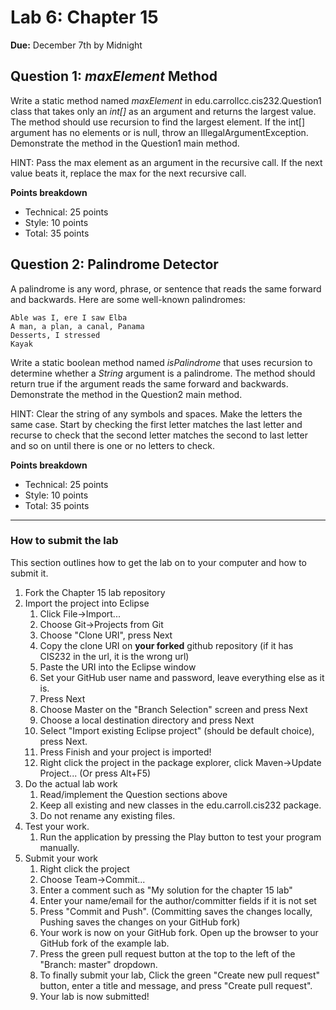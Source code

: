 # Lab 6: Chapter 15
**Due:** December 7th by Midnight

## Question 1: _maxElement_ Method

Write a static method named *maxElement* in edu.carrollcc.cis232.Question1 class that takes only an *int[]* as an argument and returns the largest value. The method should use recursion to find the largest element.  If the int[] argument has no elements or is null, throw an IllegalArgumentException.  Demonstrate the method in the Question1 main method.

HINT: Pass the max element as an argument in the recursive call. If the next value beats it, replace the max for the next recursive call.

**Points breakdown**

- Technical: 25 points
- Style: 10 points
- Total: 35 points

## Question 2: Palindrome Detector

A palindrome is any word, phrase, or sentence that reads the same forward and backwards. Here are some well-known palindromes:

	Able was I, ere I saw Elba
	A man, a plan, a canal, Panama
	Desserts, I stressed
	Kayak

Write a static boolean method named *isPalindrome* that uses recursion to determine whether a *String* argument is a palindrome. The method should return true if the argument reads the same forward and backwards. Demonstrate the method in the Question2 main method.

HINT: Clear the string of any symbols and spaces. Make the letters the same case. Start by checking the first letter matches the last letter and recurse to check that the second letter matches the second to last letter and so on until there is one or no letters to check.
	
**Points breakdown**

- Technical: 25 points
- Style: 10 points
- Total: 35 points

----
### How to submit the lab
This section outlines how to get the lab on to your computer and how to submit it.

1. Fork the Chapter 15 lab repository
2. Import the project into Eclipse
    1. Click File->Import...
    2. Choose Git->Projects from Git
    3. Choose "Clone URI", press Next
    4. Copy the clone URI on **your forked** github repository (if it has CIS232 in the url, it is the wrong url)
    5. Paste the URI into the Eclipse window
    6. Set your GitHub user name and password, leave everything else as it is.
    7. Press Next
    8. Choose Master on the "Branch Selection" screen and press Next
    9. Choose a local destination directory and press Next
    10. Select "Import existing Eclipse project" (should be default choice), press Next.
    11. Press Finish and your project is imported!
    12. Right click the project in the package explorer, click Maven->Update Project... (Or press Alt+F5)
3. Do the actual lab work
    1. Read/implement the Question sections above
    2. Keep all existing and new classes in the edu.carroll.cis232 package.
    3. Do not rename any existing files.
4. Test your work.
    1. Run the application by pressing the Play button to test your program manually.
5. Submit your work
    1. Right click the project
    2. Choose Team->Commit...
    3. Enter a comment such as "My solution for the chapter 15 lab"
    4. Enter your name/email for the author/committer fields if it is not set
    5. Press "Commit and Push". (Committing saves the changes locally, Pushing saves the changes on your GitHub fork)
    6. Your work is now on your GitHub fork.  Open up the browser to your GitHub fork of the example lab.
    7. Press the green pull request button at the top to the left of the "Branch: master" dropdown.
    8. To finally submit your lab, Click the green "Create new pull request" button, enter a title and message, and press "Create pull request".
    9. Your lab is now submitted!

